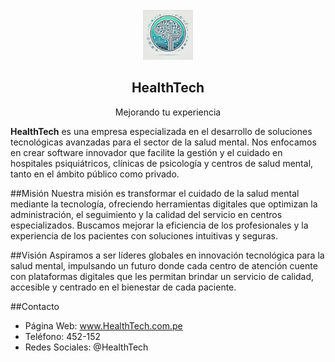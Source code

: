<br />
<div align="center">
  <a href="https://github.com/HealthTech-Softwares/HealthTech">
    <img src="logo.png" alt="Logo" width="80" height="80">
  </a>

  <h2 align="center">HealthTech</h2>

  <p align="center">
    Mejorando tu experiencia
  </p>
</div>

**HealthTech** es una empresa especializada en el desarrollo de soluciones tecnológicas avanzadas para el sector de la salud mental. Nos enfocamos en crear software innovador que facilite la gestión y el cuidado en hospitales psiquiátricos, clínicas de psicología y centros de salud mental, tanto en el ámbito público como privado.

##Misión
Nuestra misión es transformar el cuidado de la salud mental mediante la tecnología, ofreciendo herramientas digitales que optimizan la administración, el seguimiento y la calidad del servicio en centros especializados. Buscamos mejorar la eficiencia de los profesionales y la experiencia de los pacientes con soluciones intuitivas y seguras.

##Visión
Aspiramos a ser líderes globales en innovación tecnológica para la salud mental, impulsando un futuro donde cada centro de atención cuente con plataformas digitales que les permitan brindar un servicio de calidad, accesible y centrado en el bienestar de cada paciente.

##Contacto
- Página Web: www.HealthTech.com.pe
- Teléfono: 452-152
- Redes Sociales: @HealthTech
